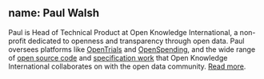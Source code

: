 name: Paul Walsh
---

Paul is Head of Technical Product at Open Knowledge International, a non-profit dedicated to openness and transparency through open data. Paul oversees platforms like [OpenTrials](http://opentrials.net) and [OpenSpending](http://next.openspending.org), and the wide range of [open source code](https://github.com/okfn) and [specification work](https://github.com/frictionlessdata/specs) that Open Knowledge International collaborates on with the open data community. [Read more](http://pwalsh.me).
